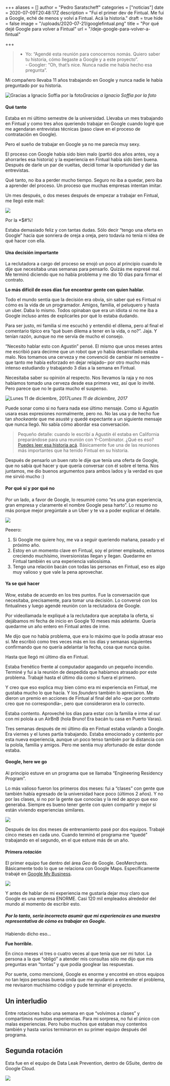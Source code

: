 +++
aliases = []
author = "Pedro Saratscheff"
categories = ["noticias"]
date = 2020-07-09T20:48:17Z
description = "Fui el primer dev de Fintual. Me fui a Google, eché de menos y volví a Fintual. Acá la historia."
draft = true
hide = false
image = "/uploads/2020-07-21/googlefintual.png"
title = "Por qué dejé Google para volver a Fintual"
url = "/deje-google-para-volver-a-fintual"

+++
> * Yo: “Agendé esta reunión para conocernos nomás. Quiero saber tu historia, cómo llegaste a Google y a este proyecto”.  
>   \- Googler: “Oh, that’s nice. Nunca nadie me había hecho esa pregunta”.

Mi compañero llevaba 11 años trabajando en Google y nunca nadie le había preguntado por su historia.

![Gracias a Ignacio Soffia por la foto](/uploads/2020-07-21/googlefintual.png)_Gracias a Ignacio Soffia por la foto_

#### Qué tanto

Estaba en mi último semestre de la universidad. Llevaba un mes trabajando en Fintual y como tres años queriendo trabajar en Google cuando logré que me agendaran entrevistas técnicas (paso clave en el proceso de contratación en Google).

Pero el sueño de trabajar en Google ya no me parecía muy sexy.

El proceso con Google había sido bien malo (partió dos años antes, voy a ahorrarles esa historia) y la experiencia en Fintual había sido bien buena. Después de darle un par de vueltas, decidí tomar la oportunidad y dar las entrevistas.

Qué tanto, no iba a perder mucho tiempo. Seguro no iba a quedar, pero iba a aprender del proceso. Un proceso que muchas empresas intentan imitar.

Un mes después, o dos meses después de empezar a trabajar en Fintual, me llegó este mail:

![](/uploads/2020-07-21/quedeengoogle.png)

Por la *$#%!

Estaba demasiado feliz y con tantas dudas. Sólo decir “tengo una oferta en Google” hacía que sonriera de oreja a oreja, pero todavía no tenía ni idea de qué hacer con ella.

#### Una decisión importante

La reclutadora a cargo del proceso se enojó un poco al principio cuando le dije que necesitaba unas semanas para pensarlo. Quizás me expresé mal. Me terminó diciendo que no había problema y me dio 10 días para firmar el contrato.

**Lo más difícil de esos días fue encontrar gente con quien hablar.**

Todo el mundo sentía que la decisión era obvia, sin saber qué es Fintual ni cómo es la vida de un programador. Amigos, familia, el peluquero y hasta un uber. Daba lo mismo. Todos opinaban que era un idiota si no me iba a Google incluso antes de explicarles por qué lo estaba dudando.

Para ser justo, mi familia sí me escuchó y entendió el dilema, pero al final el comentario típico era “qué buen dilema a tener en la vida, o no?”. Jaja. Y tenían razón, aunque no me servía de mucho el consejo.

“Necesito hablar esto con Agustín” pensé. El mismo que unos meses antes me escribió para decirme que un robot que yo había desarrollado estaba malo. Nos tomamos una cerveza y me convenció de cambiar mi semestre –que tanto me había esforzado en dejar relajado– por otro mucho más intenso estudiando y trabajando 3 días a la semana en Fintual.

Necesitaba saber su opinión al respecto. Nos llevamos la raja y no nos habíamos tomado una cerveza desde esa primera vez, así que lo invité. Pero parece que no le gusta mucho el suspenso.

![Lunes 11 de diciembre, 2017](/uploads/2020-07-21/putaelculiao.png)_Lunes 11 de diciembre, 2017_

Puede sonar como si no fuera nada ese último mensaje. Como si Agustín usara esas expresiones normalmente, pero no. No las usa y de hecho fue tan _shockeante_ que me asusté y quedé expectante a un siguiente mensaje que nunca llegó. No sabía cómo abordar esa conversación.

> Pequeño detalle: cuando le escribí a Agustín él estaba en California preparándose para una reunión con Y-Combinator. ¿Qué es eso? [Puedes leer esa historia acá](https://edu.fintual.cl/c%C3%B3mo-fuimos-la-primera-startup-chilena-en-quedar-en-y-combinator-41363df2e2dc/). Básicamente fue una de las reuniones más importantes que ha tenido Fintual en su historia.

Después de pensarlo un buen rato le dije que tenía una oferta de Google, que no sabía qué hacer y que quería conversar con él sobre el tema. Nos juntamos, me dio buenos argumentos para ambos lados y la verdad es que me sirvió mucho :)

#### Por qué sí y por qué no

Por un lado, a favor de Google, lo resumiré como “es una gran experiencia, gran empresa y claramente el nombre Google pesa harto”. Lo resumo no más porque mejor pregúntale a un Uber y te va a poder explicar el detalle.

![](/uploads/2020-07-21/pundog.png)

Peeero:

1. Si Google me quiere hoy, me va a seguir queriendo mañana, pasado y el próximo año.
2. Estoy en un momento clave en Fintual, soy el primer empleado, estamos creciendo muchísimo, inversionistas llegan y llegan. Quedarme en Fintual también es una experiencia valiosísima.
3. Tengo una relación bacán con todas las personas en Fintual, eso es algo muy valioso y que vale la pena aprovechar.

#### Ya se qué hacer

Wow, estaba de acuerdo en los tres puntos. Fue la conversación que necesitaba, precisamente, para tomar una decisión. Lo conversé con los fintualines y luego agendé reunión con la reclutadora de Google.

Por videollamada le expliqué a la reclutadora que aceptaba la oferta, si dejábamos mi fecha de inicio en Google 10 meses más adelante. Quería quedarme un año entero en Fintual antes de irme.

Me dijo que no había problema, que era lo máximo que lo podía atrasar eso sí. Me escribió como tres veces más en los días y semanas siguientes confirmando que no quería adelantar la fecha, cosa que nunca quise.

Hasta que llegó mi último día en Fintual.

Estaba frenético frente al computador apagando un pequeño incendio. Terminé y fui a la reunión de despedida que habíamos atrasado por este problema. Trabajé hasta el último día como si fuera el primero.

Y creo que eso explica muy bien cómo era mi experiencia en Fintual, me gustaba mucho lo que hacía. Y los _founders_ también lo apreciaron. Me dieron un premio en acciones de Fintual al final del año –que por contrato creo que no correspondía–, pero que consideraron era lo correcto.

Estaba contento. Aproveché los días para estar con la familia e irme al sur con mi polola a un AirBnB (hola Bruno! Era bacán tu casa en Puerto Varas).

Tres semanas después de mi último día en Fintual estaba volando a Google. Era viernes y el lunes partía trabajando. Estaba emocionado y contento por esta nueva experiencia, aunque un poco tenso también por la distancia con la polola, familia y amigos. Pero me sentía muy afortunado de estar donde estaba.

#### Google, here we go

Al principio estuve en un programa que se llamaba “Engineering Residency Program”.

Lo más valioso fueron los primeros dos meses: fui a “clases” con gente que también había egresado de la universidad hace poco (últimos 2 años). Y no por las clases, si no por la gente que conocías y la red de apoyo que eso generaba. Siempre es bueno tener gente con quien compartir y mejor si están viviendo experiencias similares.

![](/uploads/2020-07-22/noogler.png)

Después de los dos meses de entrenamiento pasé por dos equipos. Trabajé cinco meses en cada uno. Cuando terminó el programa me “quedé” trabajando en el segundo, en el que estuve más de un año.

#### Primera _rotación_

El primer equipo fue dentro del área _Geo_ de Google. GeoMerchants. Básicamente todo lo que se relaciona con Google Maps. Específicamente trabajé en [Google My Business](https://www.google.com/business/).

![](/uploads/2020-07-22/mybusiness.png)

Y antes de hablar de mi experiencia me gustaría dejar muy claro que Google es una empresa ENORME. Casi 120 mil empleados alrededor del mundo al momento de escribir esto. 

##### Por lo tanto, sería incorrecto asumir que mi experiencia es una muestra representativa de cómo es trabajar en Google. 

Habiendo dicho eso…

**Fue horrible.**

En cinco meses vi tres o cuatro veces al que tenía que ser mi tutor. La persona a la que “obligó” a atender mis consultas sólo me dijo que mis preguntas eran “tontas” y que podía googlear las respuestas.

Por suerte, como mencioné, Google es enorme y encontré en otros equipos no tan lejos personas buena onda que me ayudaron a entender el problema, me revisaron muchísimo código y pude terminar el proyecto.

## Un interludio

Entre rotaciones hubo una semana en que “volvimos a clases” y compartimos nuestras experiencias. Para mi sorpresa, no fui el único con malas experiencias. Pero hubo muchos que estaban muy contentos también y hasta varios terminaron en su primer equipo después del programa.

## Segunda rotación

Esta fue en el equipo de Data Leak Prevention, dentro de GSuite, dentro de Google Cloud.

![](/uploads/2020-07-22/gsuite.png)